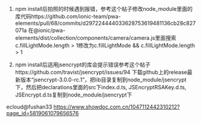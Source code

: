 1. npm install后拍照的时候遇到报错，参考这个帖子修改node_module里面的库代码https://github.com/ionic-team/pwa-elements/pull/68/commits/d297224444033628753619481136cb28c827071a
在@ionic/pwa-elements/dist/collection/components/camera/camera.js里面搜索c.fillLightMode.length > 1修改为c.fillLightMode && c.fillLightMode.length > 1

2. npm install后适用jsencrypt的库会提示错误参考这个帖子https://github.com/travist/jsencrypt/issues/94
下载github上的release最新版本“jsencrypt-3.0.0-rc.1”，把lib目录复制到node_module/jsencrypt下，然后把declarations里面的src下index.d.ts, JSEncryptRSAKey.d.ts, JSEncrypt.d.ts复制到node_module/jsencrypt下

ecloud@fushan33
https://www.showdoc.com.cn/1047112442310212?page_id=5819061079656576